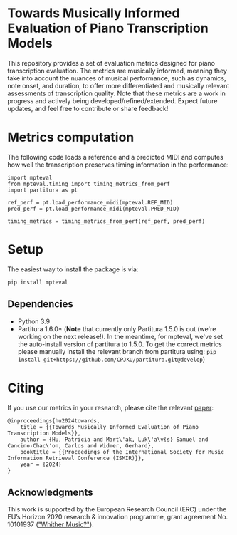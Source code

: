 # Towards Musically Informed Evaluation of Piano Transcription Models
This repository provides a set of evaluation metrics designed for piano transcription evaluation. The metrics are musically informed, meaning they take into account the nuances of musical performance, such as dynamics, note onset, and duration, to offer more differentiated and musically relevant assessments of transcription quality.
Note that these metrics are a work in progress and actively being developed/refined/extended. Expect future updates, and feel free to contribute or share feedback!

# Metrics computation
The following code loads a reference and a predicted MIDI and computes how well the transcription preserves timing information in the performance:
```
import mpteval
from mpteval.timing import timing_metrics_from_perf
import partitura as pt

ref_perf = pt.load_performance_midi(mpteval.REF_MID)
pred_perf = pt.load_performance_midi(mpteval.PRED_MID)

timing_metrics = timing_metrics_from_perf(ref_perf, pred_perf)
```

# Setup
The easiest way to install the package is via:
```
pip install mpteval
```

## Dependencies
- Python 3.9
- Partitura 1.6.0* (**Note** that currently only Partitura 1.5.0 is out (we're working on the next release!).  In the meantime, for mpteval, we've set the auto-install version of partitura to 1.5.0. To get the correct metrics please manually install the relevant branch from partitura using: `pip install git+https://github.com/CPJKU/partitura.git@develop`)


# Citing
If you use our metrics in your research, please cite the relevant [paper](https://arxiv.org/abs/2406.08454):
```
@inproceedings{hu2024towards,
    title = {{Towards Musically Informed Evaluation of Piano Transcription Models}},
    author = {Hu, Patricia and Mart\'ak, Luk\'a\v{s} Samuel and Cancino-Chac\'on, Carlos and Widmer, Gerhard},
    booktitle = {{Proceedings of the International Society for Music Information Retrieval Conference (ISMIR)}},
    year = {2024}
}
```

## Acknowledgments
This work is supported by the European Research Council (ERC) under the EU’s Horizon 2020 research & innovation programme, grant agreement No. 10101937 (["Whither Music?"](https://www.jku.at/en/institute-of-computational-perception/research/projects/whither-music/)).
